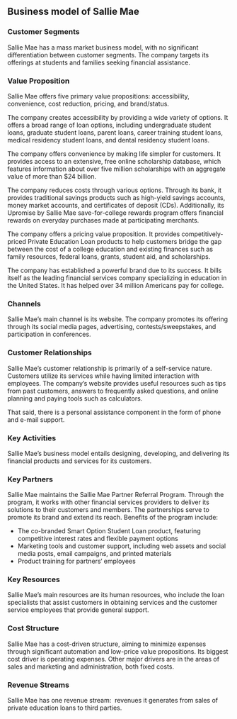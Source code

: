 Business model of Sallie Mae
----------------------------

 ### Customer Segments

 Sallie Mae has a mass market business model, with no significant differentiation between customer segments. The company targets its offerings at students and families seeking financial assistance.

 ### Value Proposition

 Sallie Mae offers five primary value propositions: accessibility, convenience, cost reduction, pricing, and brand/status.

 The company creates accessibility by providing a wide variety of options. It offers a broad range of loan options, including undergraduate student loans, graduate student loans, parent loans, career training student loans, medical residency student loans, and dental residency student loans.

 The company offers convenience by making life simpler for customers. It provides access to an extensive, free online scholarship database, which features information about over five million scholarships with an aggregate value of more than $24 billion.

 The company reduces costs through various options. Through its bank, it provides traditional savings products such as high-yield savings accounts, money market accounts, and certificates of deposit (CDs). Additionally, its Upromise by Sallie Mae save-for-college rewards program offers financial rewards on everyday purchases made at participating merchants.

 The company offers a pricing value proposition. It provides competitively-priced Private Education Loan products to help customers bridge the gap between the cost of a college education and existing finances such as family resources, federal loans, grants, student aid, and scholarships.

 The company has established a powerful brand due to its success. It bills itself as the leading financial services company specializing in education in the United States. It has helped over 34 million Americans pay for college.

 ### Channels

 Sallie Mae’s main channel is its website. The company promotes its offering through its social media pages, advertising, contests/sweepstakes, and participation in conferences.

 ### Customer Relationships

 Sallie Mae’s customer relationship is primarily of a self-service nature. Customers utilize its services while having limited interaction with employees. The company’s website provides useful resources such as tips from past customers, answers to frequently asked questions, and online planning and paying tools such as calculators.

 That said, there is a personal assistance component in the form of phone and e-mail support.

 ### Key Activities

 Sallie Mae’s business model entails designing, developing, and delivering its financial products and services for its customers.

 ### Key Partners

 Sallie Mae maintains the Sallie Mae Partner Referral Program. Through the program, it works with other financial services providers to deliver its solutions to their customers and members. The partnerships serve to promote its brand and extend its reach. Benefits of the program include:

  * The co-branded Smart Option Student Loan product, featuring competitive interest rates and flexible payment options
 * Marketing tools and customer support, including web assets and social media posts, email campaigns, and printed materials
 * Product training for partners‘ employees
  ### Key Resources

 Sallie Mae’s main resources are its human resources, who include the loan specialists that assist customers in obtaining services and the customer service employees that provide general support.

 ### Cost Structure

 Sallie Mae has a cost-driven structure, aiming to minimize expenses through significant automation and low-price value propositions. Its biggest cost driver is operating expenses. Other major drivers are in the areas of sales and marketing and administration, both fixed costs.

 ### Revenue Streams

 Sallie Mae has one revenue stream:  revenues it generates from sales of private education loans to third parties.